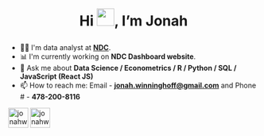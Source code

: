 # <p align = 'center'> Hi <img src="https://media.giphy.com/media/hvRJCLFzcasrR4ia7z/giphy.gif" width="35px">, I’m Jonah </p>

- 👨‍💼 I'm data analyst at **[NDC](https://www.nationaldeafcenter.org/)**.
- 📊 I'm currently working on **NDC Dashboard website**.
- 💬 Ask me about **Data Science / Econometrics / R / Python / SQL / JavaScript (React JS)**
- 📫 How to reach me: Email - **jonah.winninghoff@gmail.com** and Phone # - **478-200-8116**
<p float="left">
<img src='https://github-readme-stats.vercel.app/api/top-langs/?username=jonahwinninghoff&layout=compact' alt = 'jonahwinninghoff_top_language' width = '40vw' height = '40px'/>
<img src='https://github-readme-stats.vercel.app/api?username=jonahwinninghoff' alt = 'jonahwinninghoff_grade' width = '40vw' height = '40vw'/>
</p>
<!---
jonahwinninghoff/jonahwinninghoff is a ✨ special ✨ repository because its `README.md` (this file) appears on your GitHub profile.
You can click the Preview link to take a look at your changes.
--->
